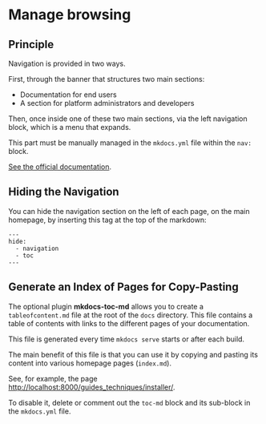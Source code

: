# Manage browsing

## Principle

Navigation is provided in two ways.

First, through the banner that structures two main sections:
  - Documentation for end users
  - A section for platform administrators and developers

Then, once inside one of these two main sections, via the left navigation block, which is a menu that expands.

This part must be manually managed in the `mkdocs.yml` file within the `nav:` block.

[See the official documentation](https://squidfunk.github.io/mkdocs-material/setup/setting-up-navigation/#hiding-the-sidebars).

## Hiding the Navigation

You can hide the navigation section on the left of each page, on the main homepage, by inserting this tag at the top of the markdown:
```
---
hide:
  - navigation
  - toc
---
```
## Generate an Index of Pages for Copy-Pasting

The optional plugin **mkdocs-toc-md** allows you to create a `tableofcontent.md` file at the root of the `docs` directory. This file contains a table of contents with links to the different pages of your documentation.

This file is generated every time `mkdocs serve` starts or after each build.

The main benefit of this file is that you can use it by copying and pasting its content into various homepage pages (`index.md`).

See, for example, the page [http://localhost:8000/guides_techniques/installer/](http://localhost:8000/guides_techniques/installer/ "http://localhost:8000/guides_techniques/installer/").

To disable it, delete or comment out the `toc-md` block and its sub-block in the `mkdocs.yml` file.
